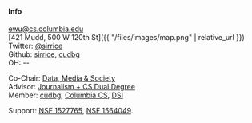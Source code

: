 #### Info

[ewu@cs.columbia.edu](mailto:ewu@cs.columbia.edu)   
[421 Mudd, 500 W 120th St]({{ "/files/images/map.png" | relative_url }})   
Twitter: [@sirrice](https://twitter.com/sirrice)   
Github: [sirrice](http://github.com/sirrice), [cudbg](http://github.com/cudbg)   
OH: --   


Co-Chair: <a href="http://datascienceinstitute.github.io">Data, Media & Society</a><br/>
Advisor:  <a href="http://www.cs.columbia.edu/education/ms/journalism/">Journalism + CS Dual Degree</a><br/>
Member: <a href="http://cudbg.github.io/">cudbg</a>, <a href="http://www.cs.columbia.edu/">Columbia CS</a>, <a href="http://datascience.columbia.edu/">DSI</a><br/>

Support: [NSF 1527765](http://perceptvis.github.io/), [NSF 1564049](https://nsfdeclarativevis.github.io/NSFDeclarativeVis/).  
